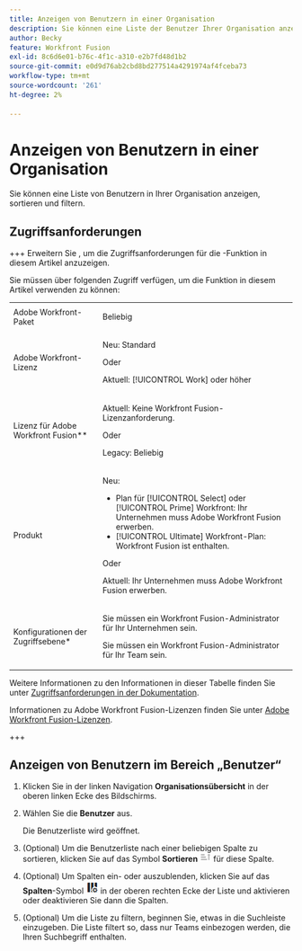 ```yaml
---
title: Anzeigen von Benutzern in einer Organisation
description: Sie können eine Liste der Benutzer Ihrer Organisation anzeigen
author: Becky
feature: Workfront Fusion
exl-id: 8c6d6e01-b76c-4f1c-a310-e2b7fd48d1b2
source-git-commit: e0d9d76ab2cbd8bd277514a4291974af4fceba73
workflow-type: tm+mt
source-wordcount: '261'
ht-degree: 2%

---
```


# Anzeigen von Benutzern in einer Organisation

Sie können eine Liste von Benutzern in Ihrer Organisation anzeigen, sortieren und filtern.

## Zugriffsanforderungen

+++ Erweitern Sie , um die Zugriffsanforderungen für die -Funktion in diesem Artikel anzuzeigen.

Sie müssen über folgenden Zugriff verfügen, um die Funktion in diesem Artikel verwenden zu können:

<table style="table-layout:auto">
 <col> 
 <col> 
 <tbody> 
  <tr> 
   <td role="rowheader">Adobe Workfront-Paket</td> 
   <td> <p>Beliebig</p> </td> 
  </tr> 
  <tr data-mc-conditions=""> 
   <td role="rowheader">Adobe Workfront-Lizenz</td> 
   <td> <p>Neu: Standard</p><p>Oder</p><p>Aktuell: [!UICONTROL Work] oder höher</p> </td> 
  </tr> 
  <tr> 
   <td role="rowheader">Lizenz für Adobe Workfront Fusion**</td> 
   <td>
   <p>Aktuell: Keine Workfront Fusion-Lizenzanforderung.</p>
   <p>Oder</p>
   <p>Legacy: Beliebig </p>
   </td> 
  </tr> 
  <tr> 
   <td role="rowheader">Produkt</td> 
   <td>
   <p>Neu:</p> <ul><li>Plan für [!UICONTROL Select] oder [!UICONTROL Prime] Workfront: Ihr Unternehmen muss Adobe Workfront Fusion erwerben.</li><li>[!UICONTROL Ultimate] Workfront-Plan: Workfront Fusion ist enthalten.</li></ul>
   <p>Oder</p>
   <p>Aktuell: Ihr Unternehmen muss Adobe Workfront Fusion erwerben.</p>
   </td> 
  </tr>
  <tr data-mc-conditions=""> 
   <td role="rowheader">Konfigurationen der Zugriffsebene*</td> 
   <td> 
     <p>Sie müssen ein Workfront Fusion-Administrator für Ihr Unternehmen sein.</p>
     <p>Sie müssen ein Workfront Fusion-Administrator für Ihr Team sein.</p>
   </td> 
  </tr> 
   </td> 
  </tr> 
 </tbody> 
</table>

Weitere Informationen zu den Informationen in dieser Tabelle finden Sie unter [Zugriffsanforderungen in der Dokumentation](/help/workfront-fusion/references/licenses-and-roles/access-level-requirements-in-documentation.md).

Informationen zu Adobe Workfront Fusion-Lizenzen finden Sie unter [Adobe Workfront Fusion-Lizenzen](/help/workfront-fusion/set-up-and-manage-workfront-fusion/licensing-operations-overview/license-automation-vs-integration.md).

+++

## Anzeigen von Benutzern im Bereich „Benutzer“

1. Klicken Sie in der linken Navigation **Organisationsübersicht** in der oberen linken Ecke des Bildschirms.
1. Wählen Sie die **Benutzer** aus.

   Die Benutzerliste wird geöffnet.

1. (Optional) Um die Benutzerliste nach einer beliebigen Spalte zu sortieren, klicken Sie auf das Symbol **Sortieren** ![Symbol „Sortieren](assets/sort-icon.png) für diese Spalte.
1. (Optional) Um Spalten ein- oder auszublenden, klicken Sie auf das **Spalten**-Symbol ![Spalten-Symbol](assets/columns-icon.png) in der oberen rechten Ecke der Liste und aktivieren oder deaktivieren Sie dann die Spalten.
1. (Optional) Um die Liste zu filtern, beginnen Sie, etwas in die Suchleiste einzugeben. Die Liste filtert so, dass nur Teams einbezogen werden, die Ihren Suchbegriff enthalten.
